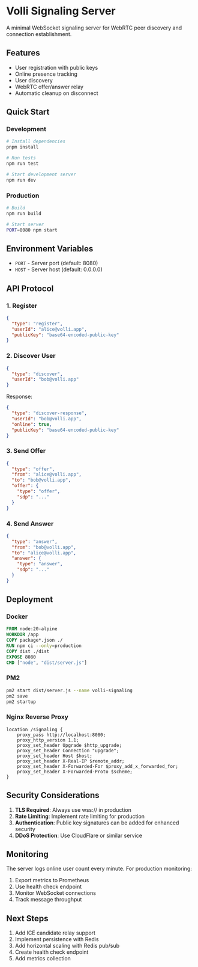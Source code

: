 # Volli Signaling Server

A minimal WebSocket signaling server for WebRTC peer discovery and connection establishment.

## Features

- User registration with public keys
- Online presence tracking
- User discovery
- WebRTC offer/answer relay
- Automatic cleanup on disconnect

## Quick Start

### Development

```bash
# Install dependencies
pnpm install

# Run tests
npm run test

# Start development server
npm run dev
```

### Production

```bash
# Build
npm run build

# Start server
PORT=8080 npm start
```

## Environment Variables

- `PORT` - Server port (default: 8080)
- `HOST` - Server host (default: 0.0.0.0)

## API Protocol

### 1. Register
```json
{
  "type": "register",
  "userId": "alice@volli.app",
  "publicKey": "base64-encoded-public-key"
}
```

### 2. Discover User
```json
{
  "type": "discover",
  "userId": "bob@volli.app"
}
```

Response:
```json
{
  "type": "discover-response",
  "userId": "bob@volli.app",
  "online": true,
  "publicKey": "base64-encoded-public-key"
}
```

### 3. Send Offer
```json
{
  "type": "offer",
  "from": "alice@volli.app",
  "to": "bob@volli.app",
  "offer": {
    "type": "offer",
    "sdp": "..."
  }
}
```

### 4. Send Answer
```json
{
  "type": "answer",
  "from": "bob@volli.app",
  "to": "alice@volli.app",
  "answer": {
    "type": "answer",
    "sdp": "..."
  }
}
```

## Deployment

### Docker

```dockerfile
FROM node:20-alpine
WORKDIR /app
COPY package*.json ./
RUN npm ci --only=production
COPY dist ./dist
EXPOSE 8080
CMD ["node", "dist/server.js"]
```

### PM2

```bash
pm2 start dist/server.js --name volli-signaling
pm2 save
pm2 startup
```

### Nginx Reverse Proxy

```nginx
location /signaling {
    proxy_pass http://localhost:8080;
    proxy_http_version 1.1;
    proxy_set_header Upgrade $http_upgrade;
    proxy_set_header Connection "upgrade";
    proxy_set_header Host $host;
    proxy_set_header X-Real-IP $remote_addr;
    proxy_set_header X-Forwarded-For $proxy_add_x_forwarded_for;
    proxy_set_header X-Forwarded-Proto $scheme;
}
```

## Security Considerations

1. **TLS Required**: Always use wss:// in production
2. **Rate Limiting**: Implement rate limiting for production
3. **Authentication**: Public key signatures can be added for enhanced security
4. **DDoS Protection**: Use CloudFlare or similar service

## Monitoring

The server logs online user count every minute. For production monitoring:

1. Export metrics to Prometheus
2. Use health check endpoint
3. Monitor WebSocket connections
4. Track message throughput

## Next Steps

1. Add ICE candidate relay support
2. Implement persistence with Redis
3. Add horizontal scaling with Redis pub/sub
4. Create health check endpoint
5. Add metrics collection